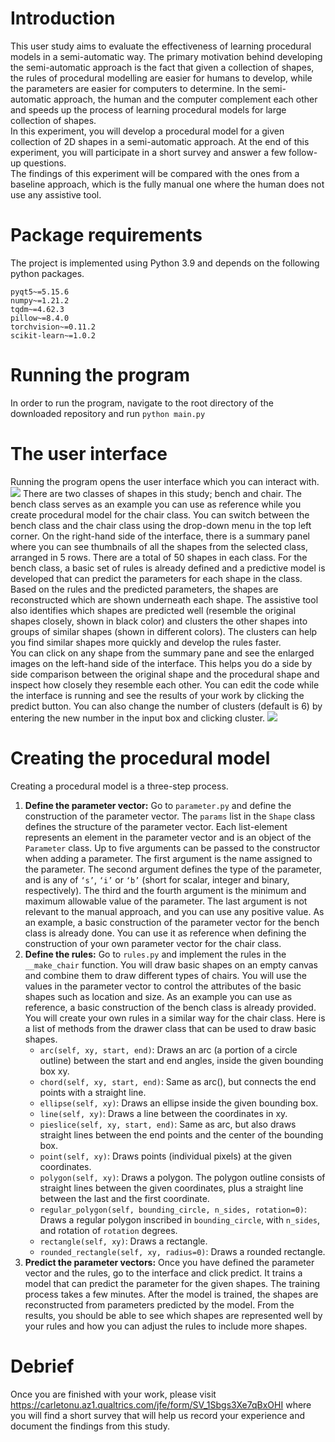 # Introduction

This user study aims to evaluate the effectiveness of learning procedural models in a semi-automatic way. The primary motivation behind developing the semi-automatic approach is the fact that given a collection of shapes, the rules of procedural modelling are easier for humans to develop, while the  parameters are easier for computers to determine. In the semi-automatic approach, the human and the computer complement each other and speeds up the process of learning procedural models for large collection of shapes.   
In this experiment, you will develop a procedural model for a given collection of 2D shapes in a semi-automatic approach. At the end of this experiment, you will participate in a short survey and answer a few follow-up questions.  
The findings of this experiment will be compared with the ones from a baseline approach, which is the fully manual one where the human does not use any assistive tool.

# Package requirements
The project is implemented using Python 3.9 and depends on the following python packages.
```
pyqt5~=5.15.6
numpy~=1.21.2
tqdm~=4.62.3
pillow~=8.4.0
torchvision~=0.11.2
scikit-learn~=1.0.2
```

# Running the program
In order to run the program, navigate to the root directory of the downloaded repository and run
```python main.py```

# The user interface
Running the program opens the user interface which you can interact with.
![](./assets/interface.png)
There are two classes of shapes in this study; bench and chair. The bench class serves as an example you can use as reference while you create procedural model for the chair class. You can switch between the bench class and the chair class using the drop-down menu in the top left corner. On the right-hand side of the interface, there is a summary panel where you can see thumbnails of all the shapes from the selected class, arranged in 5 rows. There are a total of 50 shapes in each class. For the bench class, a basic set of rules is already defined and a predictive model is developed that can predict the parameters for each shape in the class. Based on the rules and the predicted parameters, the shapes are reconstructed which are shown underneath each shape. The assistive tool also identifies which shapes are predicted well (resemble the original shapes closely, shown in black color) and clusters the other shapes into groups of similar shapes (shown in different colors). The clusters can help you find similar shapes more quickly and develop the rules faster.  
You can click on any shape from the summary pane and see the enlarged images on the left-hand side of the interface. This helps you do a side by side comparison between the original shape and the procedural shape and inspect how closely they resemble each other. You can edit the code while the interface is running and see the results of your work by clicking the predict button. You can also change the number of clusters (default is 6) by entering the new number in the input box and clicking cluster.
![](./assets/interface_with_detail.png)

# Creating the procedural model
Creating a procedural model is a three-step process.
1. **Define the parameter vector:** Go to ```parameter.py``` and define the construction of the parameter vector. The ```params``` list in the ```Shape``` class defines the structure of the parameter vector. Each list-element represents an element in the parameter vector and is an object of the ```Parameter``` class. Up to five arguments can be passed to the constructor when adding a parameter. The first argument is the name assigned to the parameter. The second argument defines the type of the parameter, and is any of ```‘s’```, ```‘i’``` or ```‘b’``` (short for scalar, integer and binary, respectively). The third and the fourth argument is the minimum and maximum allowable value of the parameter. The last argument is not relevant to the manual approach, and you can use any positive value. As an example, a basic construction of the parameter vector for the bench class is already done. You can use it as reference when defining the construction of your own parameter vector for the chair class.
2. **Define the rules:** Go to ```rules.py``` and implement the rules in the ```__make_chair``` function. You will draw basic shapes on an empty canvas and combine them to draw different types of chairs. You will use the values in the parameter vector to control the attributes of the basic shapes such as location and size. As an example you can use as reference, a basic construction of the bench class is already provided. You will create your own rules in a similar way for the chair class. Here is a list of methods from the drawer class that can be used to draw basic shapes.  
   - ```arc(self, xy, start, end)```: Draws an arc (a portion of a circle outline) between the start and end angles, inside the given bounding box xy.
   - ```chord(self, xy, start, end)```: Same as arc(), but connects the end points with a straight line.
   - ```ellipse(self, xy)```: Draws an ellipse inside the given bounding box.
   - ```line(self, xy)```: Draws a line between the coordinates in xy.
   - ```pieslice(self, xy, start, end)```: Same as arc, but also draws straight lines between the end points and the center of the bounding box.
   - ```point(self, xy)```: Draws points (individual pixels) at the given coordinates.
   - ```polygon(self, xy)```: Draws a polygon. The polygon outline consists of straight lines between the given coordinates, plus a straight line between the last and the first coordinate.
   - ```regular_polygon(self, bounding_circle, n_sides, rotation=0)```: Draws a regular polygon inscribed in ```bounding_circle```, with ```n_sides```, and rotation of ```rotation``` degrees.
   - ```rectangle(self, xy)```: Draws a rectangle.
   - ```rounded_rectangle(self, xy, radius=0)```: Draws a rounded rectangle.
3. **Predict the parameter vectors:** Once you have defined the parameter vector and the rules, go to the interface and click predict. It trains a model that can predict the parameter for the given shapes. The training process takes a few minutes. After the model is trained, the shapes are reconstructed from parameters predicted by the model. From the results, you should be able to see which shapes are represented well by your rules and how you can adjust the rules to include more shapes.

# Debrief
Once you are finished with your work, please visit <https://carletonu.az1.qualtrics.com/jfe/form/SV_1Sbgs3Xe7qBxOHI> where you will find a short survey that will help us record your experience and document the findings from this study.